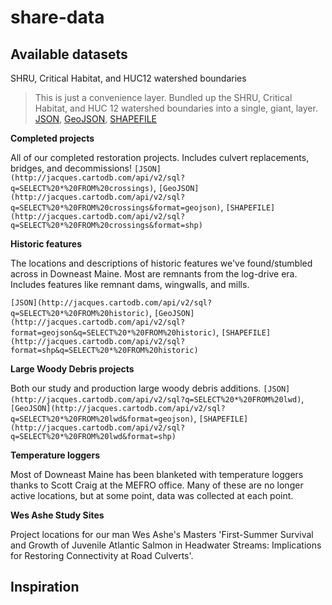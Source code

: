 share-data
==========

Available datasets
------------------

SHRU, Critical Habitat, and HUC12 watershed boundaries

> This is just a convenience layer. Bundled up the SHRU, Critical Habitat, and HUC 12 watershed boundaries into a single, giant, layer. [JSON](http://jacques.cartodb.com/api/v2/sql?q=SELECT%20*%20FROM%20boundaries), [GeoJSON](http://jacques.cartodb.com/api/v2/sql?q=SELECT%20*%20FROM%20boundaries&format=geojson), [SHAPEFILE](http://jacques.cartodb.com/api/v2/sql?q=SELECT%20*%20FROM%20boundaries&format=shp)

**Completed projects**

All of our completed restoration projects. Includes culvert replacements, bridges, and decommissions! `[JSON](http://jacques.cartodb.com/api/v2/sql?q=SELECT%20*%20FROM%20crossings)`, `[GeoJSON](http://jacques.cartodb.com/api/v2/sql?q=SELECT%20*%20FROM%20crossings&format=geojson)`, `[SHAPEFILE](http://jacques.cartodb.com/api/v2/sql?q=SELECT%20*%20FROM%20crossings&format=shp)`

**Historic features**

The locations and descriptions of historic features we've found/stumbled across in Downeast Maine. Most are remnants from the log-drive era. Includes features like remnant dams, wingwalls, and mills.

`[JSON](http://jacques.cartodb.com/api/v2/sql?q=SELECT%20*%20FROM%20historic)`, `[GeoJSON](http://jacques.cartodb.com/api/v2/sql?format=geojson&q=SELECT%20*%20FROM%20historic)`, `[SHAPEFILE](http://jacques.cartodb.com/api/v2/sql?format=shp&q=SELECT%20*%20FROM%20historic)`

**Large Woody Debris projects**

Both our study and production large woody debris additions. `[JSON](http://jacques.cartodb.com/api/v2/sql?q=SELECT%20*%20FROM%20lwd)`, `[GeoJSON](http://jacques.cartodb.com/api/v2/sql?q=SELECT%20*%20FROM%20lwd&format=geojson)`, `[SHAPEFILE](http://jacques.cartodb.com/api/v2/sql?q=SELECT%20*%20FROM%20lwd&format=shp)`

**Temperature loggers**

Most of Downeast Maine has been blanketed with temperature loggers thanks to Scott Craig at the MEFRO office. Many of these are no longer active locations, but at some point, data was collected at each point.

**Wes Ashe Study Sites**

Project locations for our man Wes Ashe's Masters 'First-Summer Survival and Growth of Juvenile Atlantic Salmon in Headwater Streams: Implications for Restoring Connectivity at Road Culverts'.


Inspiration
-----------
